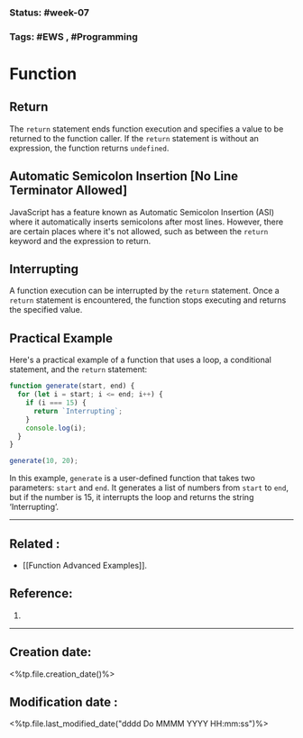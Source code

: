 
### Status: #week-07

### Tags: #EWS  , #Programming 





# Function

## Return
The `return` statement ends function execution and specifies a value to be returned to the function caller. If the `return` statement is without an expression, the function returns `undefined`.

## Automatic Semicolon Insertion [No Line Terminator Allowed]
JavaScript has a feature known as Automatic Semicolon Insertion (ASI) where it automatically inserts semicolons after most lines. However, there are certain places where it's not allowed, such as between the `return` keyword and the expression to return.

## Interrupting
A function execution can be interrupted by the `return` statement. Once a `return` statement is encountered, the function stops executing and returns the specified value.

## Practical Example
Here's a practical example of a function that uses a loop, a conditional statement, and the `return` statement:

```javascript
function generate(start, end) {
  for (let i = start; i <= end; i++) {
    if (i === 15) {
      return `Interrupting`;
    }
    console.log(i);
  }
}

generate(10, 20);
````

In this example, `generate` is a user-defined function that takes two parameters: `start` and `end`. It generates a list of numbers from `start` to `end`, but if the number is 15, it interrupts the loop and returns the string ‘Interrupting’.

______________________________________________________________________


## Related : 

- [[Function Advanced Examples]].

## Reference: 

1.  


---

  ## Creation date: 
  
  <%tp.file.creation_date()%> 
  
  
   ## Modification date :
   
   <%tp.file.last_modified_date("dddd Do MMMM YYYY HH:mm:ss")%>